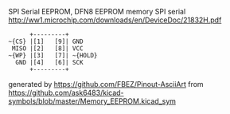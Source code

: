SPI Serial EEPROM, DFN8
EEPROM memory SPI serial
http://ww1.microchip.com/downloads/en/DeviceDoc/21832H.pdf


	      +---------+
	~{CS} |[1]   [9]| GND
	 MISO |[2]   [8]| VCC
	~{WP} |[3]   [7]| ~{HOLD}
	  GND |[4]   [6]| SCK
	      +---------+


generated by https://github.com/FBEZ/Pinout-AsciiArt from https://github.com/ask6483/kicad-symbols/blob/master/Memory_EEPROM.kicad_sym